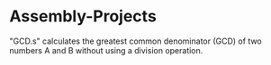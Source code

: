 # Assembly-Projects

"GCD.s" calculates the greatest common denominator (GCD) of two numbers A and B without using a division operation.
